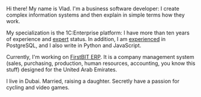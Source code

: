 ﻿Hi there! My name is Vlad. I'm a business software developer: I create complex information systems and then explain in simple terms how they work.

My specialization is the 1C:Enterprise platform: I have more than ten years of experience and [expert](https://1c.ru/check-certificate/printcopy/620c93bd-caf8-11db-b9de-000e0c2f31ac/70322/c995e35d-10a2-11df-a6c6-001a6411168a) status. In addition, I am [experienced](https://postgrespro.ru/education/cert/check?#752094d4-1ef5-4f74-b2ca-ef90b05cc937) in PostgreSQL, and I also write in Python and JavaScript.
 
Currently, I'm working on [FirstBIT ERP](https://firstbit.ae). It is a company management system (sales, purchasing, production, human resources, accounting, you know this stuff) designed for the United Arab Emirates.

I live in Dubai. Married, raising a daughter. Secretly have a passion for cycling and video games.